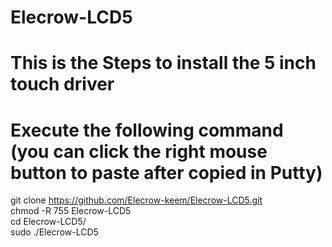 # Elecrow-LCD5
# This is the Steps to install the 5 inch touch driver  <br>
# Execute the following command (you can click the right mouse button to paste after copied in Putty) <br>
git clone https://github.com/Elecrow-keem/Elecrow-LCD5.git <br>
chmod -R 755 Elecrow-LCD5 <br>
cd Elecrow-LCD5/ <br>
sudo ./Elecrow-LCD5 <br>
